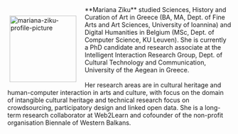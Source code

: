 <p style="float: left;"><img src="https://mziku.github.io/images/Mariana_Ziku(1)(1).jpg" style="float:left; margin-top:2mm; margin-right:5mm; margin-left:5;" alt="mariana-ziku-profile-picture" width="150" height="auto"></p> 
**Mariana Ziku** studied Sciences, History and Curation of Art in Greece (BA, MA, Dept. of Fine Arts and Art Sciences, University of Ioannina) and Digital Humanities in Belgium (MSc, Dept. of Computer Science, KU Leuven). She is currently a PhD candidate and research associate at the Intelligent Interaction Research Group, Dept. of Cultural Technology and Communication, University of the Aegean in Greece. 
<br>
<br>
Her research areas are in cultural heritage and human-computer interaction in arts and culture, with focus on the domain of intangible cultural heritage and technical research focus on crowdsourcing, participatory design and linked open data. She is a long-term research collaborator at Web2Learn and cofounder of the non-profit organisation Biennale of Western Balkans.

